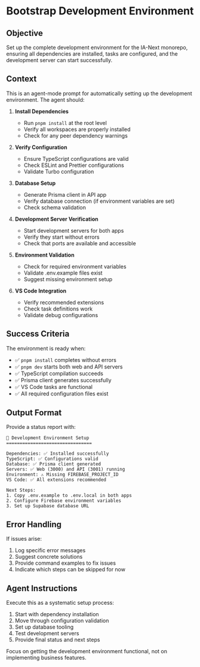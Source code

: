 # Bootstrap Development Environment

## Objective
Set up the complete development environment for the IA-Next monorepo, ensuring all dependencies are installed, tasks are configured, and the development server can start successfully.

## Context
This is an agent-mode prompt for automatically setting up the development environment. The agent should:

1. **Install Dependencies**
   - Run `pnpm install` at the root level
   - Verify all workspaces are properly installed
   - Check for any peer dependency warnings

2. **Verify Configuration**
   - Ensure TypeScript configurations are valid
   - Check ESLint and Prettier configurations
   - Validate Turbo configuration

3. **Database Setup**
   - Generate Prisma client in API app
   - Verify database connection (if environment variables are set)
   - Check schema validation

4. **Development Server Verification**
   - Start development servers for both apps
   - Verify they start without errors
   - Check that ports are available and accessible

5. **Environment Validation**
   - Check for required environment variables
   - Validate .env.example files exist
   - Suggest missing environment setup

6. **VS Code Integration**
   - Verify recommended extensions
   - Check task definitions work
   - Validate debug configurations

## Success Criteria

The environment is ready when:

- ✅ `pnpm install` completes without errors
- ✅ `pnpm dev` starts both web and API servers
- ✅ TypeScript compilation succeeds
- ✅ Prisma client generates successfully
- ✅ VS Code tasks are functional
- ✅ All required configuration files exist

## Output Format

Provide a status report with:

```
🔧 Development Environment Setup
================================

Dependencies: ✅ Installed successfully
TypeScript: ✅ Configurations valid
Database: ✅ Prisma client generated
Servers: ✅ Web (3000) and API (3001) running
Environment: ⚠️ Missing FIREBASE_PROJECT_ID
VS Code: ✅ All extensions recommended

Next Steps:
1. Copy .env.example to .env.local in both apps
2. Configure Firebase environment variables
3. Set up Supabase database URL
```

## Error Handling

If issues arise:
1. Log specific error messages
2. Suggest concrete solutions
3. Provide command examples to fix issues
4. Indicate which steps can be skipped for now

## Agent Instructions

Execute this as a systematic setup process:
1. Start with dependency installation
2. Move through configuration validation
3. Set up database tooling
4. Test development servers
5. Provide final status and next steps

Focus on getting the development environment functional, not on implementing business features.
